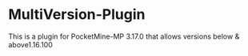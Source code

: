 # MultiVersion-Plugin
This is a plugin for PocketMine-MP 3.17.0 that allows versions below &amp; above1.16.100 
